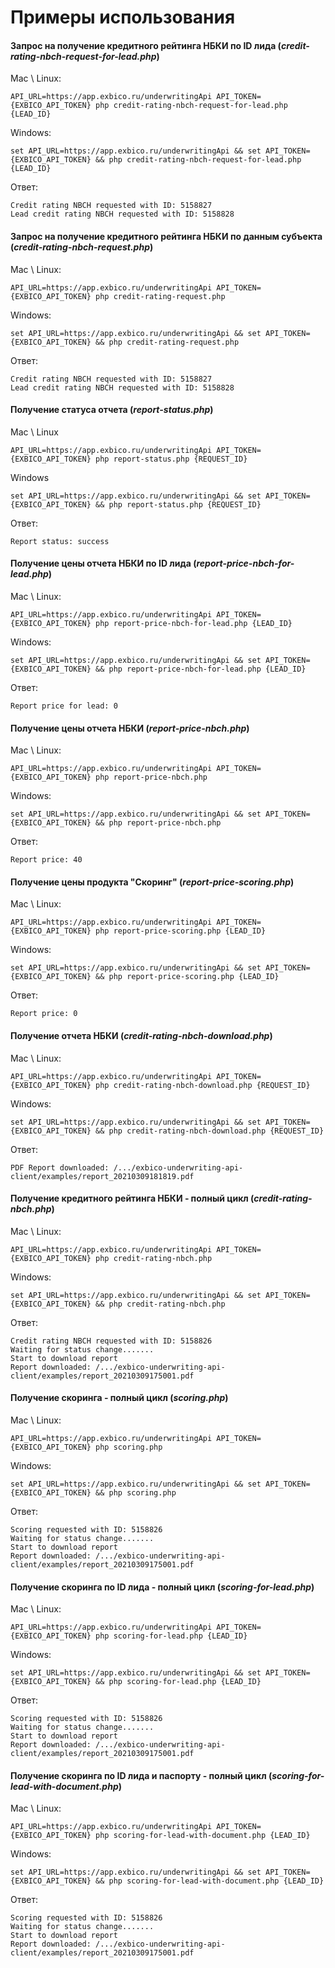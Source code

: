 # Примеры использования

#### Запрос на получение кредитного рейтинга НБКИ по ID лида (*credit-rating-nbch-request-for-lead.php*)
Mac \ Linux:
```
API_URL=https://app.exbico.ru/underwritingApi API_TOKEN={EXBICO_API_TOKEN} php credit-rating-nbch-request-for-lead.php {LEAD_ID}
```
Windows:
```
set API_URL=https://app.exbico.ru/underwritingApi && set API_TOKEN={EXBICO_API_TOKEN} && php credit-rating-nbch-request-for-lead.php {LEAD_ID}
```
Ответ:
```
Credit rating NBCH requested with ID: 5158827
Lead credit rating NBCH requested with ID: 5158828
```


#### Запрос на получение кредитного рейтинга НБКИ по данным субъекта (*credit-rating-nbch-request.php*)
Mac \ Linux:
```
API_URL=https://app.exbico.ru/underwritingApi API_TOKEN={EXBICO_API_TOKEN} php credit-rating-request.php
```
Windows:
```
set API_URL=https://app.exbico.ru/underwritingApi && set API_TOKEN={EXBICO_API_TOKEN} && php credit-rating-request.php
```
Ответ:
```
Credit rating NBCH requested with ID: 5158827
Lead credit rating NBCH requested with ID: 5158828
```

#### Получение статуса отчета (*report-status.php*)
Mac \ Linux
```
API_URL=https://app.exbico.ru/underwritingApi API_TOKEN={EXBICO_API_TOKEN} php report-status.php {REQUEST_ID}
```
Windows
```
set API_URL=https://app.exbico.ru/underwritingApi && set API_TOKEN={EXBICO_API_TOKEN} && php report-status.php {REQUEST_ID}
```
Ответ:
```
Report status: success
```


#### Получение цены отчета НБКИ по ID лида (*report-price-nbch-for-lead.php*)
Mac \ Linux:
```
API_URL=https://app.exbico.ru/underwritingApi API_TOKEN={EXBICO_API_TOKEN} php report-price-nbch-for-lead.php {LEAD_ID}
```
Windows:
```
set API_URL=https://app.exbico.ru/underwritingApi && set API_TOKEN={EXBICO_API_TOKEN} && php report-price-nbch-for-lead.php {LEAD_ID}
```
Ответ:
```
Report price for lead: 0
```

#### Получение цены отчета НБКИ (*report-price-nbch.php*)
Mac \ Linux:
```
API_URL=https://app.exbico.ru/underwritingApi API_TOKEN={EXBICO_API_TOKEN} php report-price-nbch.php
```
Windows:
```
set API_URL=https://app.exbico.ru/underwritingApi && set API_TOKEN={EXBICO_API_TOKEN} && php report-price-nbch.php
```
Ответ:
```
Report price: 40
```

#### Получение цены продукта "Скоринг" (*report-price-scoring.php*)
Mac \ Linux:
```
API_URL=https://app.exbico.ru/underwritingApi API_TOKEN={EXBICO_API_TOKEN} php report-price-scoring.php {LEAD_ID}
```
Windows:
```
set API_URL=https://app.exbico.ru/underwritingApi && set API_TOKEN={EXBICO_API_TOKEN} && php report-price-scoring.php {LEAD_ID}
```
Ответ:
```
Report price: 0
```

#### Получение отчета НБКИ (*credit-rating-nbch-download.php*)
Mac \ Linux:
```
API_URL=https://app.exbico.ru/underwritingApi API_TOKEN={EXBICO_API_TOKEN} php credit-rating-nbch-download.php {REQUEST_ID}
```
Windows:
```
set API_URL=https://app.exbico.ru/underwritingApi && set API_TOKEN={EXBICO_API_TOKEN} && php credit-rating-nbch-download.php {REQUEST_ID}
```
Ответ:
```
PDF Report downloaded: /.../exbico-underwriting-api-client/examples/report_20210309181819.pdf
```

#### Получение кредитного рейтинга НБКИ &dash; полный цикл (*credit-rating-nbch.php*)
Mac \ Linux:
```
API_URL=https://app.exbico.ru/underwritingApi API_TOKEN={EXBICO_API_TOKEN} php credit-rating-nbch.php
```
Windows:
```
set API_URL=https://app.exbico.ru/underwritingApi && set API_TOKEN={EXBICO_API_TOKEN} && php credit-rating-nbch.php
```
Ответ:
```
Credit rating NBCH requested with ID: 5158826
Waiting for status change.......
Start to download report
Report downloaded: /.../exbico-underwriting-api-client/examples/report_20210309175001.pdf
```

#### Получение скоринга &dash; полный цикл (*scoring.php*)
Mac \ Linux:
```
API_URL=https://app.exbico.ru/underwritingApi API_TOKEN={EXBICO_API_TOKEN} php scoring.php
```
Windows:
```
set API_URL=https://app.exbico.ru/underwritingApi && set API_TOKEN={EXBICO_API_TOKEN} && php scoring.php
```
Ответ:
```
Scoring requested with ID: 5158826
Waiting for status change.......
Start to download report
Report downloaded: /.../exbico-underwriting-api-client/examples/report_20210309175001.pdf
```


#### Получение скоринга по ID лида &dash; полный цикл (*scoring-for-lead.php*)
Mac \ Linux:
```
API_URL=https://app.exbico.ru/underwritingApi API_TOKEN={EXBICO_API_TOKEN} php scoring-for-lead.php {LEAD_ID}
```
Windows:
```
set API_URL=https://app.exbico.ru/underwritingApi && set API_TOKEN={EXBICO_API_TOKEN} && php scoring-for-lead.php {LEAD_ID}
```
Ответ:
```
Scoring requested with ID: 5158826
Waiting for status change.......
Start to download report
Report downloaded: /.../exbico-underwriting-api-client/examples/report_20210309175001.pdf
```


#### Получение скоринга по ID лида и паспорту &dash; полный цикл (*scoring-for-lead-with-document.php*)
Mac \ Linux:
```
API_URL=https://app.exbico.ru/underwritingApi API_TOKEN={EXBICO_API_TOKEN} php scoring-for-lead-with-document.php {LEAD_ID}
```
Windows:
```
set API_URL=https://app.exbico.ru/underwritingApi && set API_TOKEN={EXBICO_API_TOKEN} && php scoring-for-lead-with-document.php {LEAD_ID}
```
Ответ:
```
Scoring requested with ID: 5158826
Waiting for status change.......
Start to download report
Report downloaded: /.../exbico-underwriting-api-client/examples/report_20210309175001.pdf
```